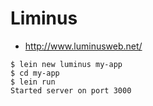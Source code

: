 # Liminus #

* http://www.luminusweb.net/


```shell
$ lein new luminus my-app
$ cd my-app
$ lein run
Started server on port 3000
```
